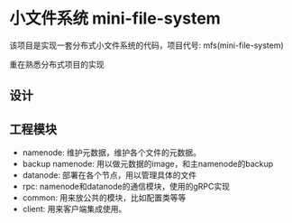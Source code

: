 # 小文件系统 mini-file-system

该项目是实现一套分布式小文件系统的代码，项目代号: mfs(mini-file-system)

重在熟悉分布式项目的实现

## 设计


## 工程模块

- namenode: 维护元数据，维护各个文件的元数据。
- backup namenode: 用以做元数据的image，和主namenode的backup
- datanode: 部署在各个节点，用以管理具体的文件
- rpc: namenode和datanode的通信模块，使用的gRPC实现
- common: 用来放公共的模块，比如配置类等等
- client: 用来客户端集成使用。